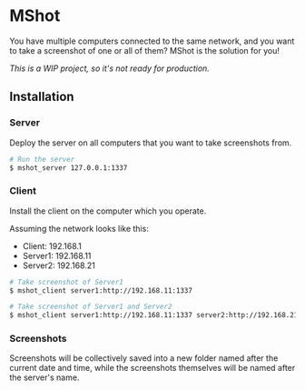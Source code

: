 # MShot

You have multiple computers connected to the same network, and you want to take a screenshot of one or all of them? MShot is the solution for you!

_This is a WIP project, so it's not ready for production._

## Installation

### Server

Deploy the server on all computers that you want to take screenshots from.

```bash
# Run the server
$ mshot_server 127.0.0.1:1337
```

### Client

Install the client on the computer which you operate.

Assuming the network looks like this:
- Client: 192.168.1
- Server1: 192.168.11
- Server2: 192.168.21

```bash
# Take screenshot of Server1
$ mshot_client server1:http://192.168.11:1337

# Take screenshot of Server1 and Server2
$ mshot_client server1:http://192.168.11:1337 server2:http://192.168.21:1337
```

### Screenshots
Screenshots will be collectively saved into a new folder named after the current date and time, while the screenshots themselves will be named after the server's name.